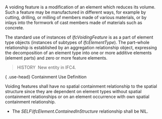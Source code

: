 A voiding feature is a modification of an element which reduces its volume. Such a feature may be manufactured in different ways, for example by cutting, drilling, or milling of members made of various materials, or by inlays into the formwork of cast members made of materials such as concrete.

The standard use of instances of _IfcVoidingFeature_ is as a part of element type objects (instances of subtypes of _IfcElementType_). The part&ndash;whole relationship is established by an aggregation relationship object, expressing the decomposition of an element type into one or more additive elements (element parts) and zero or more feature elements.

> HISTORY&nbsp; New entity in IFC4.

{ .use-head}
Containment Use Definition

Voiding features shall have no spatial containment relationship to the spatial structure since they are dependent on element types without spatial containment relationships or on an element occurrence with own spatial containment relationship.

* The _SELF\IfcElement.ContainedInStructure_ relationship shall be NIL.
